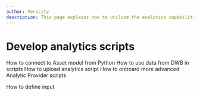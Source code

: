 ```yaml
---
author: Veracity
description: This page explains how to utilize the analytics capabilities
---
```


# Develop analytics scripts

How to connect to Asset model from Python
How to use data from DWB in scripts
How to upload analytics script
How to onboard more advanced Analytic Provider scripts

How to define input